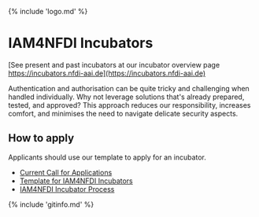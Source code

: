 {% include 'logo.md' %}

# IAM4NFDI Incubators

[See present and past incubators at our incubator overview
page https://incubators.nfdi-aai.de](https://incubators.nfdi-aai.de)

Authentication and authorisation can be quite tricky and challenging when
handled individually. Why not leverage solutions that's already prepared,
tested, and approved? This approach reduces our responsibility, increases
comfort, and minimises the need to navigate delicate security aspects.

## How to apply

Applicants should use our template to apply for an incubator.

- [Current Call for Applications](https://pad.otc.coscine.dev/s/X_1mk4sKD)
- [Template for IAM4NFDI Incubators](https://extfiles.dfn.de/index.php/s/sYHXnnpzgp3TEaC/download)
- [IAM4NFDI Incubator Process](https://extfiles.dfn.de/index.php/s/eDzxzbdbdoGtiPb/download)




{% include 'gitinfo.md' %}
